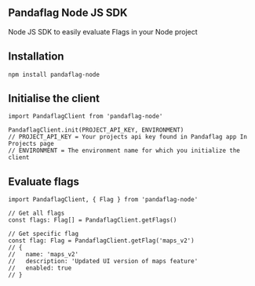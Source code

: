## Pandaflag Node JS SDK

Node JS SDK to easily evaluate Flags in your Node project

## Installation

```
npm install pandaflag-node
```

## Initialise the client

```tsx
import PandaflagClient from 'pandaflag-node'

PandaflagClient.init(PROJECT_API_KEY, ENVIRONMENT)
// PROJECT_API_KEY = Your projects api key found in Pandaflag app In Projects page
// ENVIRONMENT = The environment name for which you initialize the client
```

## Evaluate flags

```tsx
import PandaflagClient, { Flag } from 'pandaflag-node'

// Get all flags
const flags: Flag[] = PandaflagClient.getFlags()

// Get specific flag
const flag: Flag = PandaflagClient.getFlag('maps_v2')
// {
//   name: 'maps_v2'
//   description: 'Updated UI version of maps feature'
//   enabled: true
// }
```
